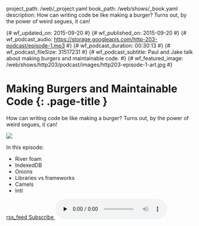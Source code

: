 project_path: /web/_project.yaml
book_path: /web/shows/_book.yaml
description: How can writing code be like making a burger? Turns out, by the power of weird segues, it can!

{# wf_updated_on: 2015-09-20 #}
{# wf_published_on: 2015-09-20 #}
{# wf_podcast_audio: https://storage.googleapis.com/http-203-podcast/episode-1.mp3 #}
{# wf_podcast_duration: 00:30:13 #}
{# wf_podcast_fileSize: 31517231 #}
{# wf_podcast_subtitle: Paul and Jake talk about making burgers and maintainable code. #}
{# wf_featured_image: /web/shows/http203/podcast/images/http203-episode-1-art.jpg #}

# Making Burgers and Maintainable Code {: .page-title }

How can writing code be like making a burger? Turns out, by the power of weird segues, it can!

<img src="/web/shows/http203/podcast/images/http203-episode-1-art.jpg" class="attempt-right">

In this episode:

* River foam
* IndexedDB
* Onions
* Libraries vs frameworks
* Camels
* Intl

<a href="http://feeds.feedburner.com/Http203Podcast">
  <span class="material-icons">rss_feed</span>
  Subscribe
</a>

<audio src="https://storage.googleapis.com/http-203-podcast/episode-1.mp3" controls preload="none">
